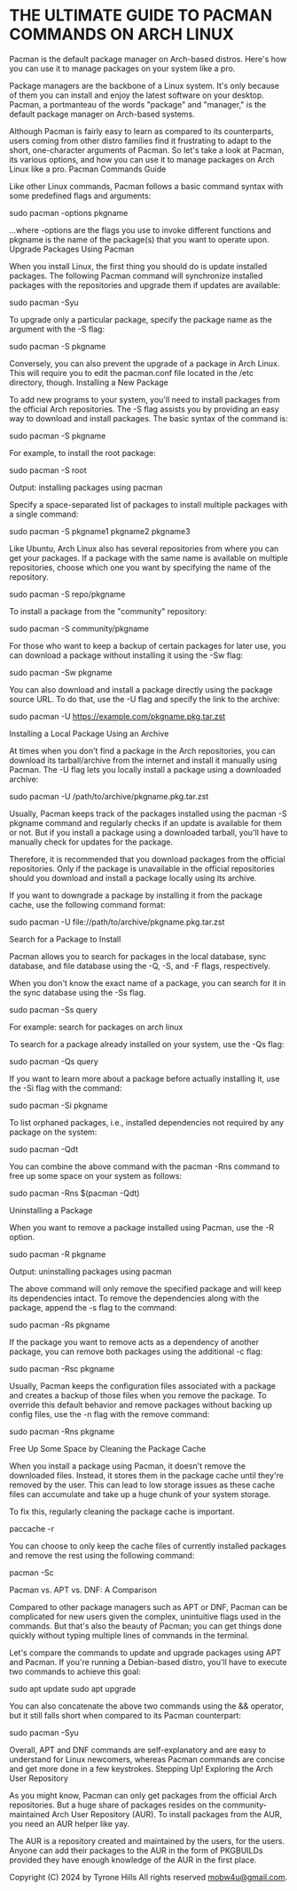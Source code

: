 # THE ULTIMATE GUIDE TO PACMAN COMMANDS ON ARCH LINUX

Pacman is the default package manager on Arch-based distros. 
Here's how you can use it to manage packages on your system like a pro.

Package managers are the backbone of a Linux system. It's only because of them you can install and enjoy the latest software on your desktop. Pacman, a portmanteau of the words "package" and "manager," is the default package manager on Arch-based systems.

Although Pacman is fairly easy to learn as compared to its counterparts, users coming from other distro families find it frustrating to adapt to the short, one-character arguments of Pacman. So let's take a look at Pacman, its various options, and how you can use it to manage packages on Arch Linux like a pro.
Pacman Commands Guide

Like other Linux commands, Pacman follows a basic command syntax with some predefined flags and arguments:

sudo pacman -options pkgname
 
...where -options are the flags you use to invoke different functions and pkgname is the name of the package(s) that you want to operate upon.
Upgrade Packages Using Pacman

When you install Linux, the first thing you should do is update installed packages. The following Pacman command will synchronize installed packages with the repositories and upgrade them if updates are available:

sudo pacman -Syu
 
To upgrade only a particular package, specify the package name as the argument with the -S flag:

sudo pacman -S pkgname
 
Conversely, you can also prevent the upgrade of a package in Arch Linux. This will require you to edit the pacman.conf file located in the /etc directory, though.
Installing a New Package

To add new programs to your system, you'll need to install packages from the official Arch repositories. The -S flag assists you by providing an easy way to download and install packages. The basic syntax of the command is:

sudo pacman -S pkgname
 
For example, to install the root package:
 
sudo pacman -S root
 
Output:
installing packages using pacman

Specify a space-separated list of packages to install multiple packages with a single command:

sudo pacman -S pkgname1 pkgname2 pkgname3
 
Like Ubuntu, Arch Linux also has several repositories from where you can get your packages. If a package with the same name is available on multiple repositories, choose which one you want by specifying the name of the repository.
 
sudo pacman -S repo/pkgname
 
To install a package from the "community" repository:
 
sudo pacman -S community/pkgname
 
For those who want to keep a backup of certain packages for later use, you can download a package without installing it using the -Sw flag:
 
sudo pacman -Sw pkgname
 
You can also download and install a package directly using the package source URL. To do that, use the -U flag and specify the link to the archive:

sudo pacman -U https://example.com/pkgname.pkg.tar.zst
 
Installing a Local Package Using an Archive

At times when you don't find a package in the Arch repositories, you can download its tarball/archive from the internet and install it manually using Pacman. The -U flag lets you locally install a package using a downloaded archive:
 
sudo pacman -U /path/to/archive/pkgname.pkg.tar.zst
 
Usually, Pacman keeps track of the packages installed using the pacman -S pkgname command and regularly checks if an update is available for them or not. But if you install a package using a downloaded tarball, you'll have to manually check for updates for the package.

Therefore, it is recommended that you download packages from the official repositories. Only if the package is unavailable in the official repositories should you download and install a package locally using its archive.

If you want to downgrade a package by installing it from the package cache, use the following command format:
 
sudo pacman -U file://path/to/archive/pkgname.pkg.tar.zst
 
Search for a Package to Install

Pacman allows you to search for packages in the local database, sync database, and file database using the -Q, -S, and -F flags, respectively.

When you don't know the exact name of a package, you can search for it in the sync database using the -Ss flag.
 
sudo pacman -Ss query
 
For example:
search for packages on arch linux

To search for a package already installed on your system, use the -Qs flag:
 
sudo pacman -Qs query
 
If you want to learn more about a package before actually installing it, use the -Si flag with the command:
 
sudo pacman -Si pkgname
 
To list orphaned packages, i.e., installed dependencies not required by any package on the system:
 
sudo pacman -Qdt
 
You can combine the above command with the pacman -Rns command to free up some space on your system as follows:

sudo pacman -Rns $(pacman -Qdt)
 
Uninstalling a Package

When you want to remove a package installed using Pacman, use the -R option.

sudo pacman -R pkgname
 
Output:
uninstalling packages using pacman

The above command will only remove the specified package and will keep its dependencies intact. To remove the dependencies along with the package, append the -s flag to the command:

sudo pacman -Rs pkgname
 
If the package you want to remove acts as a dependency of another package, you can remove both packages using the additional -c flag:

sudo pacman -Rsc pkgname
 
Usually, Pacman keeps the configuration files associated with a package and creates a backup of those files when you remove the package. To override this default behavior and remove packages without backing up config files, use the -n flag with the remove command:
 
sudo pacman -Rns pkgname
 
Free Up Some Space by Cleaning the Package Cache

When you install a package using Pacman, it doesn't remove the downloaded files. Instead, it stores them in the package cache until they're removed by the user. This can lead to low storage issues as these cache files can accumulate and take up a huge chunk of your system storage.

To fix this, regularly cleaning the package cache is important.
 
paccache -r
 
You can choose to only keep the cache files of currently installed packages and remove the rest using the following command:
 
pacman -Sc
 
Pacman vs. APT vs. DNF: A Comparison

Compared to other package managers such as APT or DNF, Pacman can be complicated for new users given the complex, unintuitive flags used in the commands. But that's also the beauty of Pacman; you can get things done quickly without typing multiple lines of commands in the terminal.

Let's compare the commands to update and upgrade packages using APT and Pacman. If you're running a Debian-based distro, you'll have to execute two commands to achieve this goal:

sudo apt update
sudo apt upgrade
 
You can also concatenate the above two commands using the && operator, but it still falls short when compared to its Pacman counterpart:
 
sudo pacman -Syu
 
Overall, APT and DNF commands are self-explanatory and are easy to understand for Linux newcomers, whereas Pacman commands are concise and get more done in a few keystrokes.
Stepping Up! Exploring the Arch User Repository

As you might know, Pacman can only get packages from the official Arch repositories. But a huge share of packages resides on the community-maintained Arch User Repository (AUR). To install packages from the AUR, you need an AUR helper like yay.

The AUR is a repository created and maintained by the users, for the users. Anyone can add their packages to the AUR in the form of PKGBUILDs provided they have enough knowledge of the AUR in the first place.


Copyright (C) 2024 by Tyrone Hills All rights reserved <mobw4u@gmail.com>.
